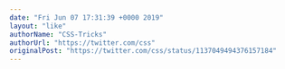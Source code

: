 ```yaml
---
date: "Fri Jun 07 17:31:39 +0000 2019"
layout: "like"
authorName: "CSS-Tricks"
authorUrl: "https://twitter.com/css"
originalPost: "https://twitter.com/css/status/1137049494376157184"
---
```

